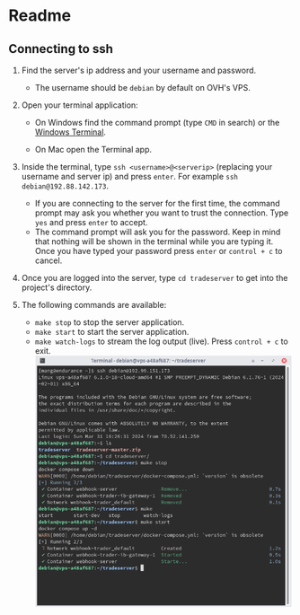 # Readme

## Connecting to ssh

1. Find the server's ip address and your username and password.
    - The username should be `debian` by default on OVH's VPS.
2. Open your terminal application:

    - On Windows find the command prompt (type `CMD` in search) or the [Windows Terminal](https://apps.microsoft.com/detail/9n0dx20hk701?rtc=1&hl=en-ca&gl=CA).

    - On Mac open the Terminal app.

3. Inside the terminal, type `ssh <username>@<serverip>` (replacing your username and server ip) and press `enter`. For example `ssh debian@192.88.142.173`.
    - If you are connecting to the server for the first time, the command prompt may ask you whether you want to trust the connection. Type `yes` and press `enter` to accept.
    - The command prompt will ask you for the password. Keep in mind that nothing will be shown in the terminal while you are typing it. Once you have typed your password press `enter` or `control + c` to cancel.
4. Once you are logged into the server, type `cd tradeserver` to get into the project's directory.
5. The following commands are available:
    - `make stop` to stop the server application.
    - `make start` to start the server application.
    - `make watch-logs` to stream the log output (live). Press `control + c` to exit.
      ![image](./assets/screenshot.png)
